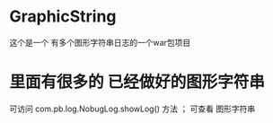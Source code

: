 # GraphicString
这个是一个 有多个图形字符串日志的一个war包项目 


# 里面有很多的 已经做好的图形字符串 

可访问 com.pb.log.NobugLog.showLog() 方法 ；  可查看   图形字符串

